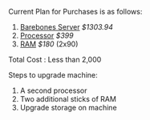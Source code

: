 Current Plan for Purchases is as follows:

1.  [Barebones
    Server](http://shop.ironnetworks.com/supermicro-superserver-1028r-wtnrt)
    *$1303.94*
2.  [Processor](https://www.superbiiz.com/detail.php?name=E5-2620V3)
    *$399*
3.  [RAM](https://www.superbiiz.com/detail.php?name=F21RA8G4M) *$180*
    (2x90)

Total Cost : Less than 2,000

Steps to upgrade machine:

1.  A second processor
2.  Two additional sticks of RAM
3.  Upgrade storage on machine
